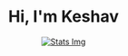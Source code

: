 <div align="center">

# Hi, I'm Keshav

[![Stats Img](https://github-readme-stats.vercel.app/api?username=keshprad&title_color=039be5&icon_color=039be5&show_icons=true&bg_color=1e1e1e&text_color=ffffff&count_private=true&hide_border=true)](https://keshprad.github.io/)

</div>
